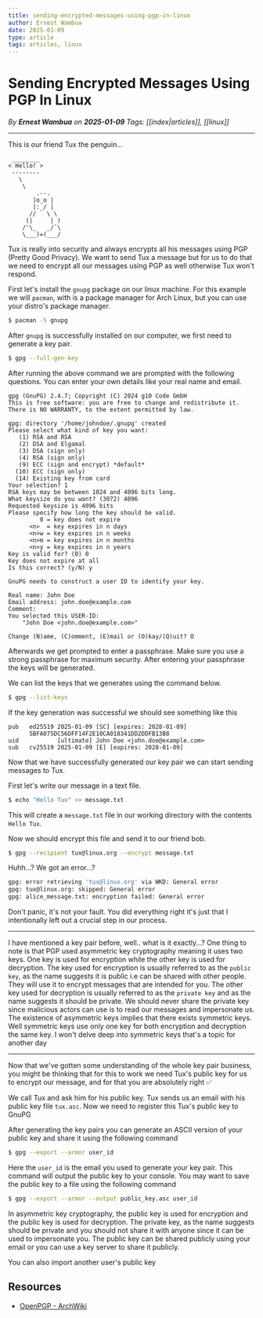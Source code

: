 ```yaml
---
title: sending-encrypted-messages-using-pgp-in-linux
author: Ernest Wambua
date: 2025-01-09
type: article
tags: articles, linux
---
```


# Sending Encrypted Messages Using PGP In Linux
_By **Ernest Wambua** on **2025-01-09**_
_Tags: [[index|articles]], [[linux]]_
___

This is our friend Tux the penguin...

```text
 ________
< Hello! >
 --------
   \
    \
        .--.
       |o_o |
       |:_/ |
      //   \ \
     (|     | )
    /'\_   _/`\
    \___)=(___/
```

Tux is really into security and always encrypts all his messages using PGP (Pretty Good Privacy). We want to send Tux a message but for us to do that we need to encrypt all our messages using PGP as well otherwise Tux won't respond.

First let's install the `gnupg` package on our linux machine. For this example we will `pacman`, with is a package manager for Arch Linux, but you can use your distro's package manager.

```bash
$ pacman -S gnupg
```

After `gnupg` is successfully installed on our computer, we first need to generate a key pair.

```bash
$ gpg --full-gen-key
```

After running the above command we are prompted with the following questions. You can enter your own details like your real name and email.

```text
gpg (GnuPG) 2.4.7; Copyright (C) 2024 g10 Code GmbH
This is free software: you are free to change and redistribute it.
There is NO WARRANTY, to the extent permitted by law.

gpg: directory '/home/johndoe/.gnupg' created
Please select what kind of key you want:
   (1) RSA and RSA
   (2) DSA and Elgamal
   (3) DSA (sign only)
   (4) RSA (sign only)
   (9) ECC (sign and encrypt) *default*
  (10) ECC (sign only)
  (14) Existing key from card
Your selection? 1
RSA keys may be between 1024 and 4096 bits long.
What keysize do you want? (3072) 4096
Requested keysize is 4096 bits
Please specify how long the key should be valid.
         0 = key does not expire
      <n>  = key expires in n days
      <n>w = key expires in n weeks
      <n>m = key expires in n months
      <n>y = key expires in n years
Key is valid for? (0) 0
Key does not expire at all
Is this correct? (y/N) y

GnuPG needs to construct a user ID to identify your key.

Real name: John Doe
Email address: john.doe@example.com
Comment: 
You selected this USER-ID:
    "John Doe <john.doe@example.com>"

Change (N)ame, (C)omment, (E)mail or (O)kay/(Q)uit? O
```

Afterwards we get prompted to enter a passphrase. Make sure you use a strong passphrase for maximum security. After entering your passphrase the keys will be generated.

We can list the keys that we generates using the command below.

```bash
$ gpg --list-keys
```

If the key generation was successful we should see something like this

```text
pub   ed25519 2025-01-09 [SC] [expires: 2028-01-09]
      5BFA075DC56DFF14F2E10CA018341DD2DDFB13B8
uid           [ultimate] John Doe <john.doe@example.com>
sub   cv25519 2025-01-09 [E] [expires: 2028-01-09]
```

Now that we have successfully generated our key pair we can start sending messages to Tux.

First let's write our message in a text file.

```bash
$ echo "Hello Tux" >> message.txt
```

This will create a `message.txt` file in our working directory with the contents `Hello Tux`.

Now we should encrypt this file and send it to our friend bob.

```bash
$ gpg --recipient tux@linux.org --encrypt message.txt
```

Huhh...? We got an error...?

```bash
gpg: error retrieving 'tux@linux.org' via WKD: General error
gpg: tux@linux.org: skipped: General error
gpg: alice_message.txt: encryption failed: General error
```

Don't panic, it's not your fault. You did everything right it's just that I intentionally left out a crucial step in our process.

___
I have mentioned a key pair before, well.. what is it exactly...? One thing to note is that PGP used asymmetric key cryptography meaning it uses two keys. One key is used for encryption while the other key is used for decryption. The key used for encryption is usually referred to as the `public key`, as the name suggests it is public i.e can be shared with other people. They will use it to encrypt messages that are intended for you. The other key used for decryption is usually referred to as the `private key` and as the name suggests it should be private. We should never share the private key since malicious actors can use is to read our messages and impersonate us. The existence of asymmetric keys implies that there exists symmetric keys. Well symmetric keys use only one key for both encryption and decryption the same key. I won't delve deep into symmetric keys that's a topic for another day
___

Now that we've gotten some understanding of the whole key pair business, you might be thinking that for this to work we need Tux's public key for us to encrypt our message, and for that you are absolutely right ✅

We call Tux and ask him for his public key. Tux sends us an email with his public key file `tux.asc`. Now we need to register this Tux's public key to GnuPG 

After generating the key pairs you can generate an ASCII version of your public key and share it using the following command

```bash
$ gpg --export --armor user_id
```

Here the `user_id` is the email you used to generate your key pair. This command will output the public key to your console. You may want to save the public key to a file using the following command

```bash
$ gpg --export --armor --output public_key.asc user_id
```

In asymmetric key cryptography, the public key is used for encryption and the public key is used for decryption. The private key, as the name suggests should be private and you should not share it with anyone since it can be used to impersonate you. The public key can be shared publicly using your email or you can use a key server to share it publicly.

You can also import another user's public key 



## Resources
- [OpenPGP - ArchWiki](https://wiki.archlinux.org/title/OpenPGP)